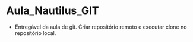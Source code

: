 # Aula_Nautilus_GIT

 * Entregável da aula de git. Criar repositório remoto e executar clone no repositório local.
